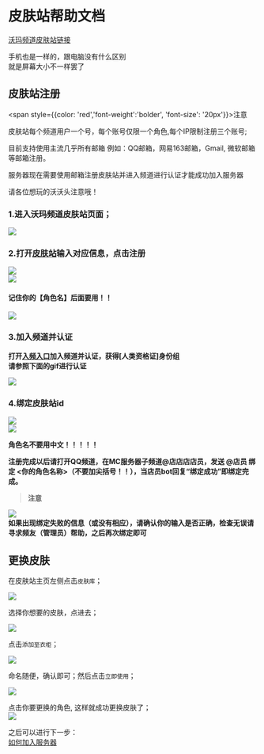# 皮肤站帮助文档

[沃玛频道皮肤站链接](https://skin.warma.fans/)  

>
手机也是一样的，跟电脑没有什么区别  
就是屏幕大小不一样罢了  
>

## 皮肤站注册

<span style={{color: 'red','font-weight':'bolder', 'font-size': '20px'}}>注意</span>

皮肤站每个频道用户一个号，每个账号仅限一个角色,每个IP限制注册三个账号;  

目前支持使用主流几乎所有邮箱 例如：QQ邮箱，网易163邮箱，Gmail, 微软邮箱 等邮箱注册。

服务器现在需要使用邮箱注册皮肤站并进入频道进行认证才能成功加入服务器

请各位想玩的沃沃头注意哦！

### 1.进入沃玛频道皮肤站页面； 

![](../../assets/wmd/1.png)

### 2.打开[皮肤站](https://skin.warma.fans/auth/register)输入对应信息，点击注册

![](../../assets/wmd/2.png)  
![](../../assets/wmd/4.png)  
#### 记住你的【角色名】后面要用！！  
![](../../assets/wmd/5.png)  
###  

### 3.加入频道并认证
**打开[入频入口](http://warma.fans)加入频道并认证，获得[人类资格证]身份组**  
**请参照下面的gif进行认证**  

![](../../assets/image%20(160).gif)  
### 4.绑定皮肤站id
![](../../assets/wmd/bang-ding.png)  
![](../../assets/wmd/bang-ding-wan-bi.png)   


**角色名不要用中文！！！！！**

**注册完成以后请打开QQ频道，在MC服务器子频道@店店店店员，发送 @店员 绑定 <你的角色名称>（不要加尖括号！！），当店员bot回复“绑定成功”即绑定完成。**  

>&#x20;**注意**&#x20;  

![](../../assets/wmd/bang-ding-shi-bai.png)  
**如果出现绑定失败的信息（或没有相应），请确认你的输入是否正确，检查无误请寻求频友（管理员）帮助，之后再次绑定即可**  
>

## 更换皮肤

在皮肤站主页左侧点击`皮肤库`；  

![](../../assets/wmd/9.png) 

选择你想要的皮肤，点进去；  

![](../../assets/wmd/10.png) 

点击`添加至衣柜`；  

![](../../assets/wmd/11.png) 

命名随便，确认即可；然后点击`立即使用`；  

![](../../assets/wmd/12.png) 

点击你要更换的角色, 这样就成功更换皮肤了；  
![](../../assets/wmd/13.png) 

之后可以进行下一步：  
[如何加入服务器](../../serverDocs/enterTheServer/README.md)